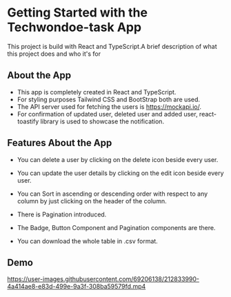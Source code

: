 
# Getting Started with the Techwondoe-task App
This project is build with React and TypeScript.A brief description of what this project does and who it's for


## About the App

- This app is completely created in React and TypeScript.
- For styling purposes Tailwind CSS and BootStrap both are used.
- The API server used for fetching the users is https://mockapi.io/.
- For confirmation of updated user, deleted user and added user, react-toastify library is used to showcase the notification.

## Features About the App

- You can delete a user by clicking on the delete icon beside every user.

- You can update the user details by clicking on the edit icon beside every user.
- You can Sort in ascending or descending order with respect to any column by just clicking on the header of the column.
- There is Pagination introduced.
- The Badge, Button Component and Pagination components are there.
- You can download the whole table in .csv format.


## Demo

https://user-images.githubusercontent.com/69206138/212833990-4a414ae8-e83d-499e-9a3f-308ba59579fd.mp4


